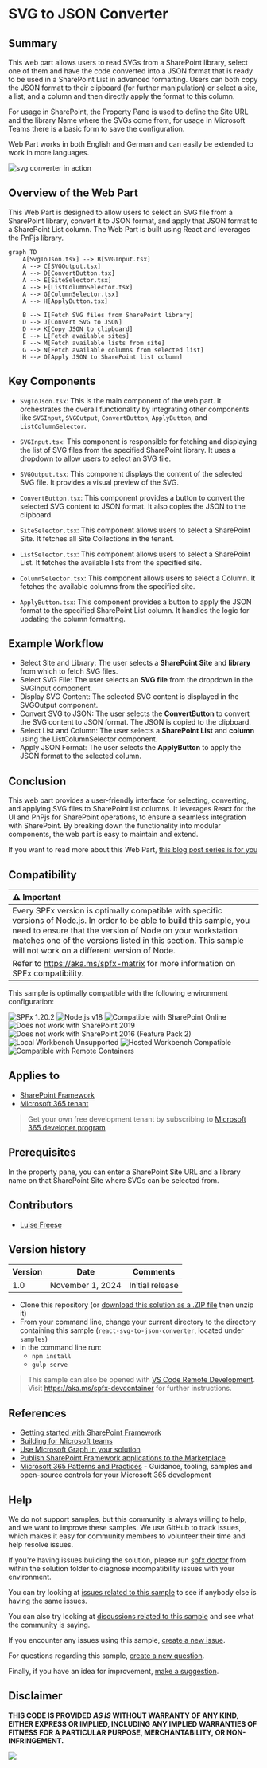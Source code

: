 # SVG to JSON Converter

## Summary

This web part allows users to read SVGs from a SharePoint library, select one of them and have the code converted into a JSON format that is ready to be used in a SharePoint List in advanced formatting. Users can both copy the JSON format to their clipboard (for further manipulation) or select a site, a list, and a column and then directly apply the format to this column.

For usage in SharePoint, the Property Pane is used to define the Site URL and the library Name where the SVGs come from, for usage in Microsoft Teams there is a basic form to save the configuration.

Web Part works in both English and German and can easily be extended to work in more languages.

![svg converter in action](../react-svg-to-json-converter/assets/webpart-sp.png)

## Overview of the Web Part

This Web Part is designed to allow users to select an SVG file from a SharePoint library, convert it to JSON format, and apply that JSON format to a SharePoint List column. The Web Part is built using React and leverages the PnPjs library.

```mermaid
graph TD
    A[SvgToJson.tsx] --> B[SVGInput.tsx]
    A --> C[SVGOutput.tsx]
    A --> D[ConvertButton.tsx]
    A --> E[SiteSelector.tsx]
    A --> F[ListColumnSelector.tsx]
    A --> G[ColumnSelector.tsx]
    A --> H[ApplyButton.tsx]

    B --> I[Fetch SVG files from SharePoint library]
    D --> J[Convert SVG to JSON]
    D --> K[Copy JSON to clipboard]
    E --> L[Fetch available sites]
    F --> M[Fetch available lists from site]
    G --> N[Fetch available columns from selected list]
    H --> O[Apply JSON to SharePoint list column]
```

## Key Components

* `SvgToJson.tsx`: This is the main component of the web part. It orchestrates the overall functionality by integrating other components like `SVGInput`, `SVGOutput`, `ConvertButton`, `ApplyButton`, and `ListColumnSelector`.

* `SVGInput.tsx`: This component is responsible for fetching and displaying the list of SVG files from the specified SharePoint library. It uses a dropdown to allow users to select an SVG file.
* `SVGOutput.tsx`: This component displays the content of the selected SVG file. It provides a visual preview of the SVG.
* `ConvertButton.tsx`: This component provides a button to convert the selected SVG content to JSON format. It also copies the JSON to the clipboard.
* `SiteSelector.tsx`: This component allows users to select a SharePoint Site. It fetches all Site Collections in the tenant.
* `ListSelector.tsx`: This component allows users to select a SharePoint List. It fetches the available lists from the specified site.
* `ColumnSelector.tsx`: This component allows users to select a Column. It fetches the available columns from the specified site.
* `ApplyButton.tsx`: This component provides a button to apply the JSON format to the specified SharePoint List column. It handles the logic for updating the column formatting.

## Example Workflow

* Select Site and Library: The user selects a **SharePoint Site** and **library** from which to fetch SVG files.
* Select SVG File: The user selects an **SVG file** from the dropdown in the SVGInput component.
* Display SVG Content: The selected SVG content is displayed in the SVGOutput component.
* Convert SVG to JSON: The user selects the **ConvertButton** to convert the SVG content to JSON format. The JSON is copied to the clipboard.
* Select List and Column: The user selects a **SharePoint List** and **column** using the ListColumnSelector component.
* Apply JSON Format: The user selects the **ApplyButton** to apply the JSON format to the selected column.

## Conclusion

This web part provides a user-friendly interface for selecting, converting, and applying SVG files to SharePoint list columns. It leverages React for the UI and PnPjs for SharePoint operations, to ensure a seamless integration with SharePoint. By breaking down the functionality into modular components, the web part is easy to maintain and extend.

If you want to read more about this Web Part, [this blog post series is for you](https://m365princess.com/blogs/spfx-1)

## Compatibility

| :warning: Important          |
|:---------------------------|
| Every SPFx version is optimally compatible with specific versions of Node.js. In order to be able to build this sample, you need to ensure that the version of Node on your workstation matches one of the versions listed in this section. This sample will not work on a different version of Node.|
|Refer to <https://aka.ms/spfx-matrix> for more information on SPFx compatibility.   |

This sample is optimally compatible with the following environment configuration:

![SPFx 1.20.2](https://img.shields.io/badge/SPFx-1.20.2-green.svg)
![Node.js v18](https://img.shields.io/badge/Node.js-v18-green.svg)
![Compatible with SharePoint Online](https://img.shields.io/badge/SharePoint%20Online-Compatible-green.svg)
![Does not work with SharePoint 2019](https://img.shields.io/badge/SharePoint%20Server%202019-Incompatible-red.svg "SharePoint Server 2019 requires SPFx 1.4.1 or lower")
![Does not work with SharePoint 2016 (Feature Pack 2)](https://img.shields.io/badge/SharePoint%20Server%202016%20(Feature%20Pack%202)-Incompatible-red.svg "SharePoint Server 2016 Feature Pack 2 requires SPFx 1.1")
![Local Workbench Unsupported](https://img.shields.io/badge/Local%20Workbench-Unsupported-red.svg "Local workbench is no longer available as of SPFx 1.13 and above")
![Hosted Workbench Compatible](https://img.shields.io/badge/Hosted%20Workbench-Compatible-green.svg)
![Compatible with Remote Containers](https://img.shields.io/badge/Remote%20Containers-Compatible-green.svg)


## Applies to

- [SharePoint Framework](https://aka.ms/spfx)
- [Microsoft 365 tenant](https://docs.microsoft.com/sharepoint/dev/spfx/set-up-your-developer-tenant)

> Get your own free development tenant by subscribing to [Microsoft 365 developer program](http://aka.ms/o365devprogram)

## Prerequisites

In the property pane, you can enter a SharePoint Site URL and a library name on that SharePoint Site where SVGs can be selected from.

## Contributors

- [Luise Freese](https://github.com/LuiseFreese)

## Version history

| Version | Date             | Comments        |
| ------- | ---------------- | --------------- |
| 1.0     | November 1, 2024 | Initial release |


* Clone this repository (or [download this solution as a .ZIP file](https://pnp.github.io/download-partial/?url=https://github.com/pnp/sp-dev-fx-webparts/tree/main/samples/react-svg-to-json-converter) then unzip it)
* From your command line, change your current directory to the directory containing this sample (`react-svg-to-json-converter`, located under `samples`)
* in the command line run:
  * `npm install`
  * `gulp serve`

> This sample can also be opened with [VS Code Remote Development](https://code.visualstudio.com/docs/remote/remote-overview). Visit <https://aka.ms/spfx-devcontainer> for further instructions.


## References

- [Getting started with SharePoint Framework](https://docs.microsoft.com/en-us/sharepoint/dev/spfx/set-up-your-developer-tenant)
- [Building for Microsoft teams](https://docs.microsoft.com/en-us/sharepoint/dev/spfx/build-for-teams-overview)
- [Use Microsoft Graph in your solution](https://docs.microsoft.com/en-us/sharepoint/dev/spfx/web-parts/get-started/using-microsoft-graph-apis)
- [Publish SharePoint Framework applications to the Marketplace](https://docs.microsoft.com/en-us/sharepoint/dev/spfx/publish-to-marketplace-overview)
- [Microsoft 365 Patterns and Practices](https://aka.ms/m365pnp) - Guidance, tooling, samples and open-source controls for your Microsoft 365 development

## Help

We do not support samples, but this community is always willing to help, and we want to improve these samples. We use GitHub to track issues, which makes it easy for  community members to volunteer their time and help resolve issues.

If you're having issues building the solution, please run [spfx doctor](https://pnp.github.io/cli-microsoft365/cmd/spfx/spfx-doctor/) from within the solution folder to diagnose incompatibility issues with your environment.

You can try looking at [issues related to this sample](https://github.com/pnp/sp-dev-fx-webparts/issues?q=label%3A%22sample%3A%20react-svg-to-json-converter%22) to see if anybody else is having the same issues.

You can also try looking at [discussions related to this sample](https://github.com/pnp/sp-dev-fx-webparts/discussions?discussions_q=react-svg-to-json-converter) and see what the community is saying.

If you encounter any issues using this sample, [create a new issue](https://github.com/pnp/sp-dev-fx-webparts/issues/new?assignees=&labels=Needs%3A+Triage+%3Amag%3A%2Ctype%3Abug-suspected%2Csample%3A%20react-svg-to-json-converter&template=bug-report.yml&sample=react-svg-to-json-converter&authors=@LuiseFreese&title=react-svg-to-json-converter%20-%20).

For questions regarding this sample, [create a new question](https://github.com/pnp/sp-dev-fx-webparts/issues/new?assignees=&labels=Needs%3A+Triage+%3Amag%3A%2Ctype%3Aquestion%2Csample%3A%20react-svg-to-json-converter&template=question.yml&sample=react-svg-to-json-converter&authors=@LuiseFreese&title=react-svg-to-json-converter%20-%20).

Finally, if you have an idea for improvement, [make a suggestion](https://github.com/pnp/sp-dev-fx-webparts/issues/new?assignees=&labels=Needs%3A+Triage+%3Amag%3A%2Ctype%3Aenhancement%2Csample%3A%20react-svg-to-json-converter&template=suggestion.yml&sample=react-svg-to-json-converter&authors=@LuiseFreese&title=react-svg-to-json-converter%20-%20).

## Disclaimer

**THIS CODE IS PROVIDED *AS IS* WITHOUT WARRANTY OF ANY KIND, EITHER EXPRESS OR IMPLIED, INCLUDING ANY IMPLIED WARRANTIES OF FITNESS FOR A PARTICULAR PURPOSE, MERCHANTABILITY, OR NON-INFRINGEMENT.**

<img src="https://m365-visitor-stats.azurewebsites.net/sp-dev-fx-webparts/samples/react-svg-to-json-converter" />

